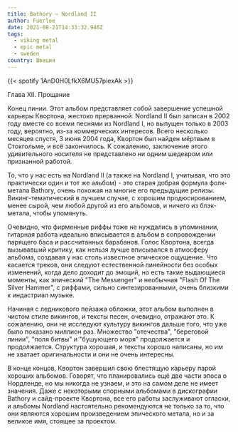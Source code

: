 ```yaml
---
title: Bathory — Nordland II
author: Fuerlee
date: 2021-08-21T14:33:32.946Z
tags:
  - viking metal
  - epic metal
  - sweden
country: Швеция
---
```

{{< spotify 1AnD0H0LfkX6MU57piexAk >}}

Глава XII. Прощание

Конец линии. Этот альбом представляет собой завершение успешной карьеры Квортона, жестоко прерванной. Nordland II был записан в 2002 году вместе со всеми песнями из Nordland I, но выпущен только в 2003 году, вероятно, из-за коммерческих интересов. Всего несколько месяцев спустя, 3 июня 2004 года, Квортон был найден мёртвым в Стокгольме, и всё закончилось. К сожалению, заключение этого удивительного носителя не представлено ни одним шедевром или признанной работой.

То, что у нас есть на Nordland II (а также на Nordland I, учитывая, что это практически один и тот же альбом) - это старая добрая формула фолк-метала Bathory, очень похожая на многие его предыдущие релизы. Викинг-тематический в лучшем случае, с хорошим продюсированием, менее сырой, чем любой другой из его альбомов, и ничего из блэк-метала, чтобы упомянуть.

Очевидно, что фирменные риффы тоже не нуждались в упоминании, гитарная работа идеально вписывается в альбом в сопровождении парящего баса и рассчитанных барабанов. Голос Квортона, всегда вызывавший критику, как нельзя лучше вписывался в атмосферу альбома, создавая у нас столь известное эпическое ощущение. Что касается треков, они следуют естественной линейности без особых изменений, когда дело доходит до эмоций, но есть такие выдающиеся моменты, как эпический "The Messenger" и необычная "Flash Of The Silver Hammer", с риффами, сильно синтезированными, очень близкими к индастриал музыке.

Начиная с ледникового пейзажа обложки, этот альбом выполнен в чистом стиле викингов, и тексты песен, очевидно, отражают это. К сожалению, они не исследуют культуру викингов дальше того, что уже было показано миллион раз. Множество "отечества", "береговой линии", "поля битвы" и "бушующего моря" продолжается и продолжается. Структура хорошая, и тексты хорошо написаны, но им не хватает оригинальности и они не очень интересны.

В конце концов, Квортон завершил свою блестящую карьеру парой хороших альбомов. Говорят, что планировались ещё две части эпоса о Нордленде, но мы никогда не узнаем, и это на самом деле не имеет значения. Даже с некоторыми спорными альбомами в дискографии Bathory и сайд-проекте Квортона, все его работы заслуживают огласки, и альбомы Nordland настоятельно рекомендуются не только за то, что они являются хорошим произведением эпического метала, но и за великое имя, стоящее за проектом.
